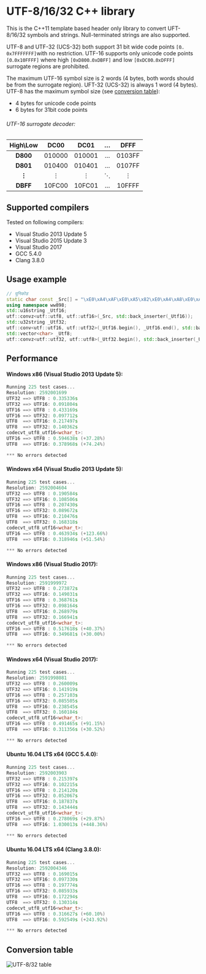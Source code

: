 # UTF-8/16/32 C++ library
This is the C++11 template based header only library to convert UFT-8/16/32 symbols and strings. Null-terminated strings are also supported.

UTF-8 and UTF-32 (UCS-32) both support 31 bit wide code points `[0‥0x7FFFFFFF]`with no restriction. UTF-16 supports only unicode code points `[0‥0x10FFFF]` where high `[0xD800‥0xDBFF]` and low `[0xDC00‥0xDFFF]` surrogate regions are prohibited.

The maximum UTF-16 symbol size is 2 words (4 bytes, both words should be from the surrogate region). UFT-32 (UCS-32) is always 1 word (4 bytes). UTF-8 has the maximum symbol size (see [conversion table](#conversion-table)):
- 4 bytes for unicode code points
- 6 bytes for 31bit code points

###### UTF-16 surrogate decoder:
|High\Low|DC00|DC01|…|DFFF|
|:-:|:-:|:-:|:-:|:-:|
|**D800**|010000|010001|…|0103FF|
|**D801**|010400|010401|…|0107FF|
|**⋮**|⋮|⋮|⋱|⋮|
|**DBFF**|10FC00|10FC01|…|10FFFF|

## Supported compilers

Tested on following compilers:
- Visual Studio 2013 Update 5
- Visual Studio 2015 Update 3
- Visual Studio 2017
- GCC 5.4.0
- Clang 3.8.0

## Usage example

```cpp
// यूनिकोड
static char const _Src[] = "\xE0\xA4\xAF\xE0\xA5\x82\xE0\xA4\xA8\xE0\xA4\xBF\xE0\xA4\x95\xE0\xA5\x8B\xE0\xA4\xA1";
using namespace ww898;
std::u16string _Utf16;
utf::convz<utf::utf8, utf::utf16>(_Src, std::back_inserter(_Utf16));
std::u32string _Utf32;
utf::conv<utf::utf16, utf::utf32>(_Utf16.begin(), _Utf16.end(), std::back_inserter(_Utf32));
std::vector<char> _Utf8;
utf::convz<utf::utf32, utf::utf8>(_Utf32.begin(), std::back_inserter(_Utf8));
```

## Performance
#### Windows x86 (Visual Studio 2013 Update 5):
```cpp
Running 225 test cases...
Resolution: 2592001699
UTF32 ==> UTF8 : 0.335336s
UTF32 ==> UTF16: 0.091804s
UTF16 ==> UTF8 : 0.433169s
UTF16 ==> UTF32: 0.097712s
UTF8  ==> UTF16: 0.217497s
UTF8  ==> UTF32: 0.140362s
codecvt_utf8_utf16<wchar_t>:
UTF16 ==> UTF8 : 0.594638s (+37.28%)
UTF8  ==> UTF16: 0.378968s (+74.24%)

*** No errors detected
```

#### Windows x64 (Visual Studio 2013 Update 5):
```cpp
Running 225 test cases...
Resolution: 2592004604
UTF32 ==> UTF8 : 0.190584s
UTF32 ==> UTF16: 0.108506s
UTF16 ==> UTF8 : 0.207430s
UTF16 ==> UTF32: 0.089672s
UTF8  ==> UTF16: 0.210476s
UTF8  ==> UTF32: 0.168318s
codecvt_utf8_utf16<wchar_t>:
UTF16 ==> UTF8 : 0.463934s (+123.66%)
UTF8  ==> UTF16: 0.318946s (+51.54%)

*** No errors detected
```

#### Windows x86 (Visual Studio 2017):
```cpp
Running 225 test cases...
Resolution: 2591999972
UTF32 ==> UTF8 : 0.273872s
UTF32 ==> UTF16: 0.149031s
UTF16 ==> UTF8 : 0.368761s
UTF16 ==> UTF32: 0.098164s
UTF8  ==> UTF16: 0.268979s
UTF8  ==> UTF32: 0.166941s
codecvt_utf8_utf16<wchar_t>:
UTF16 ==> UTF8 : 0.517618s (+40.37%)
UTF8  ==> UTF16: 0.349681s (+30.00%)

*** No errors detected
```

#### Windows x64 (Visual Studio 2017):
```cpp
Running 225 test cases...
Resolution: 2591998081
UTF32 ==> UTF8 : 0.260009s
UTF32 ==> UTF16: 0.141919s
UTF16 ==> UTF8 : 0.257103s
UTF16 ==> UTF32: 0.085505s
UTF8  ==> UTF16: 0.238545s
UTF8  ==> UTF32: 0.160184s
codecvt_utf8_utf16<wchar_t>:
UTF16 ==> UTF8 : 0.491465s (+91.15%)
UTF8  ==> UTF16: 0.311356s (+30.52%)

*** No errors detected
```

#### Ubuntu 16.04 LTS x64 (GCC 5.4.0):
```cpp
Running 225 test cases...
Resolution: 2592003903
UTF32 ==> UTF8 : 0.215397s
UTF32 ==> UTF16: 0.102215s
UTF16 ==> UTF8 : 0.214120s
UTF16 ==> UTF32: 0.052067s
UTF8  ==> UTF16: 0.187837s
UTF8  ==> UTF32: 0.143444s
codecvt_utf8_utf16<wchar_t>:
UTF16 ==> UTF8 : 0.278069s (+29.87%)
UTF8  ==> UTF16: 1.030013s (+448.36%)

*** No errors detected
```

#### Ubuntu 16.04 LTS x64 (Clang 3.8.0):
```cpp
Running 225 test cases...
Resolution: 2592004346
UTF32 ==> UTF8 : 0.169015s
UTF32 ==> UTF16: 0.097330s
UTF16 ==> UTF8 : 0.197774s
UTF16 ==> UTF32: 0.085933s
UTF8  ==> UTF16: 0.172294s
UTF8  ==> UTF32: 0.130314s
codecvt_utf8_utf16<wchar_t>:
UTF16 ==> UTF8 : 0.316627s (+60.10%)
UTF8  ==> UTF16: 0.592549s (+243.92%)

*** No errors detected
```

## Conversion table
![UTF-8/32 table](https://upload.wikimedia.org/wikipedia/commons/3/38/UTF-8_Encoding_Scheme.png)
